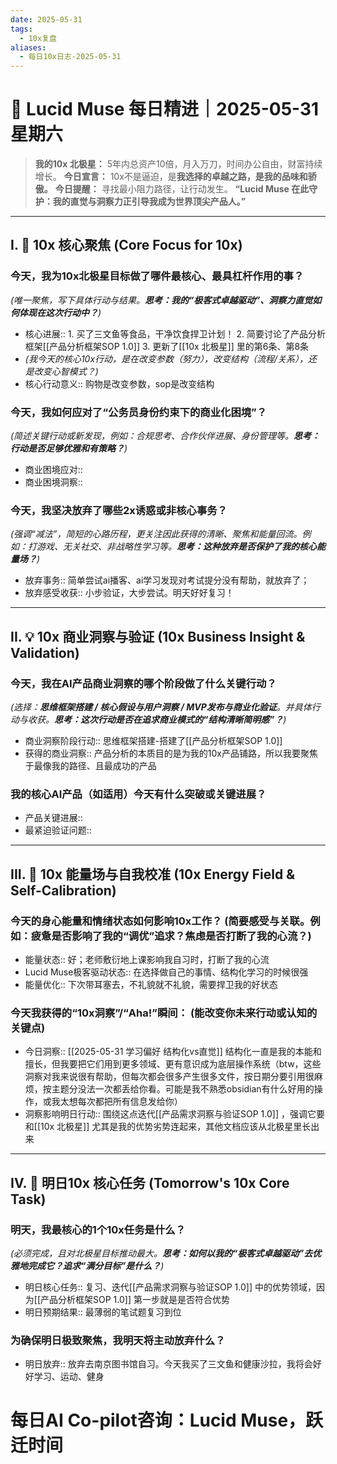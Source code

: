 ```yaml
---
date: 2025-05-31
tags:
  - 10x复盘
aliases:
  - 每日10x日志-2025-05-31
---
```

# 🚀  Lucid Muse 每日精进｜2025-05-31 星期六

> **我的10x 北极星：** 5年内总资产10倍，月入万刀，时间办公自由，财富持续增长。
> **今日宣言：** 10x不是逼迫，是**我选择的卓越之路，是我的品味和骄傲。**
> **今日提醒：** 寻找最小阻力路径，让行动发生。
> **“Lucid Muse 在此守护：我的直觉与洞察力正引导我成为世界顶尖产品人。”**

---

## **I. 🚀 10x 核心聚焦 (Core Focus for 10x)**

### **今天，我为10x北极星目标做了哪件**最核心、最具杠杆作用的事？ 
*(唯一聚焦，写下具体行动与结果。**思考：我的“极客式卓越驱动”、洞察力直觉如何体现在这次行动中？**)*
- 核心进展:: 1. 买了三文鱼等食品，干净饮食捍卫计划！ 2. 简要讨论了产品分析框架[[产品分析框架SOP 1.0]]  3. 更新了[[10x 北极星]] 里的第6条、第8条
- *(我今天的核心10x行动，是在改变参数（努力），改变结构（流程/关系），还是改变心智模式？)*
- 核心行动意义:: 购物是改变参数，sop是改变结构

### **今天，我如何应对了“公务员身份约束下的商业化困境”？** 
*(简述关键行动或新发现，例如：合规思考、合作伙伴进展、身份管理等。**思考：行动是否足够优雅和有策略？**)*
- 商业困境应对:: 
- 商业困境洞察:: 

### **今天，我坚决放弃了哪些2x诱惑或非核心事务？**
*(强调“减法”，简短的心路历程，更关注因此获得的清晰、聚焦和能量回流。例如：打游戏、无关社交、非战略性学习等。**思考：这种放弃是否保护了我的核心能量场？**)*
- 放弃事务:: 简单尝试ai播客、ai学习发现对考试提分没有帮助，就放弃了；
- 放弃感受收获:: 小步验证，大步尝试。明天好好复习！

---

## **II. 💡 10x 商业洞察与验证 (10x Business Insight & Validation)**

### **今天，我在AI产品商业洞察的哪个阶段做了什么关键行动？** 
*(选择：**思维框架搭建 / 核心假设与用户洞察 / MVP发布与商业化验证**。并具体行动与收获。**思考：这次行动是否在追求商业模式的“结构清晰简明感”？**)*
- 商业洞察阶段行动:: 思维框架搭建-搭建了[[产品分析框架SOP 1.0]] 
- 获得的商业洞察:: 产品分析的本质目的是为我的10x产品铺路，所以我要聚焦于最像我的路径、且最成功的产品

### **我的核心AI产品（如适用）今天有什么突破或关键进展？**
- 产品关键进展:: 
- 最紧迫验证问题:: 

---

## **III. 🌟 10x 能量场与自我校准 (10x Energy Field & Self-Calibration)**

### **今天的身心能量和情绪状态如何影响10x工作？** (简要感受与关联。例如：疲惫是否影响了我的“调优”追求？焦虑是否打断了我的心流？)
- 能量状态:: 好；老师敷衍地上课影响我自习时，打断了我的心流
- Lucid Muse极客驱动状态:: 在选择做自己的事情、结构化学习的时候很强
- 能量优化:: 下次带耳塞去，不礼貌就不礼貌，需要捍卫我的好状态

### **今天我获得的“10x洞察”/“Aha!”瞬间：** (能改变你未来行动或认知的关键点)
- 今日洞察:: [[2025-05-31 学习偏好 结构化vs直觉]] 结构化一直是我的本能和擅长，但我要把它们用到更多领域、更有意识成为底层操作系统（btw，这些洞察对我来说很有帮助，但每次都会很多产生很多文件，按日期分要引用很麻烦，按主题分没法一次都丢给你看。可能是我不熟悉obsidian有什么好用的操作，或我太想每次都把所有信息发给你）
- 洞察影响明日行动:: 围绕这点迭代[[产品需求洞察与验证SOP 1.0]] ，强调它要和[[10x 北极星]] 尤其是我的优势劣势连起来，其他文档应该从北极星里长出来

---

## **IV. 🎯 明日10x 核心任务 (Tomorrow's 10x Core Task)**

### **明天，我最核心的1个10x任务是什么？**
*(必须完成，且对北极星目标推动最大。**思考：如何以我的“极客式卓越驱动”去优雅地完成它？追求“满分目标”是什么？**)*
- 明日核心任务:: 复习、迭代[[产品需求洞察与验证SOP 1.0]] 中的优势领域，因为[[产品分析框架SOP 1.0]] 第一步就是是否符合优势
- 明日预期结果:: 最薄弱的笔试题复习到位

### **为确保明日极致聚焦，我明天将主动放弃什么？**
- 明日放弃:: 放弃去南京图书馆自习。今天我买了三文鱼和健康沙拉，我将会好好学习、运动、健身



# 每日AI Co-pilot咨询：Lucid Muse，跃迁时间